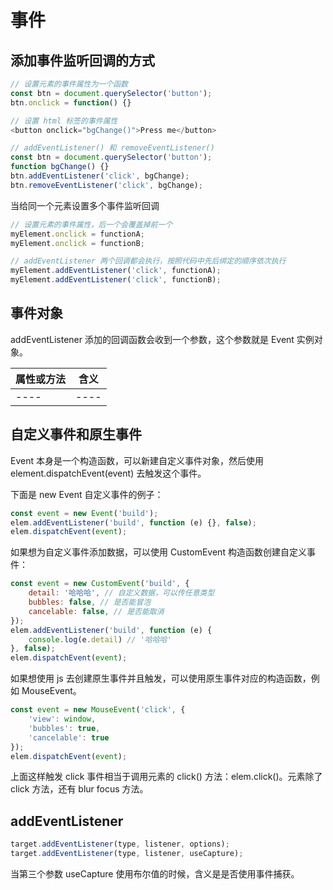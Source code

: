 # 事件

## 添加事件监听回调的方式

```js
// 设置元素的事件属性为一个函数
const btn = document.querySelector('button');
btn.onclick = function() {}

// 设置 html 标签的事件属性
<button onclick="bgChange()">Press me</button>

// addEventListener() 和 removeEventListener()
const btn = document.querySelector('button');
function bgChange() {}
btn.addEventListener('click', bgChange);
btn.removeEventListener('click', bgChange);

```

当给同一个元素设置多个事件监听回调

```js
// 设置元素的事件属性，后一个会覆盖掉前一个
myElement.onclick = functionA;
myElement.onclick = functionB;

// addEventListener 两个回调都会执行，按照代码中先后绑定的顺序依次执行
myElement.addEventListener('click', functionA);
myElement.addEventListener('click', functionB);
```

## 事件对象

addEventListener 添加的回调函数会收到一个参数，这个参数就是 Event 实例对象。

|  属性或方法   |  含义  |
|  ----  | ----  |
|  ----  | ----  |

## 自定义事件和原生事件

Event 本身是一个构造函数，可以新建自定义事件对象，然后使用 element.dispatchEvent(event) 去触发这个事件。

下面是 new Event 自定义事件的例子：

```js
const event = new Event('build');
elem.addEventListener('build', function (e) {}, false);
elem.dispatchEvent(event);
```

如果想为自定义事件添加数据，可以使用 CustomEvent 构造函数创建自定义事件：

```js
const event = new CustomEvent('build', {
    detail: '哈哈哈', // 自定义数据，可以传任意类型
    bubbles: false, // 是否能冒泡
    cancelable: false, // 是否能取消
});
elem.addEventListener('build', function (e) {
    console.log(e.detail) // '哈哈哈'
}, false);
elem.dispatchEvent(event);
```

如果想使用 js 去创建原生事件并且触发，可以使用原生事件对应的构造函数，例如 MouseEvent。

```js
const event = new MouseEvent('click', {
    'view': window,
    'bubbles': true,
    'cancelable': true
});
elem.dispatchEvent(event);
```

上面这样触发 click 事件相当于调用元素的 click() 方法：elem.click()。元素除了 click 方法，还有 blur focus 方法。

## addEventListener

```js
target.addEventListener(type, listener, options);
target.addEventListener(type, listener, useCapture);
```

当第三个参数 useCapture 使用布尔值的时候，含义是是否使用事件捕获。